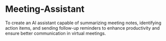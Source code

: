 # Meeting-Assistant
To create an AI assistant capable of summarizing meeting notes, identifying action items, and sending follow-up reminders to enhance productivity and ensure better communication in virtual meetings.
